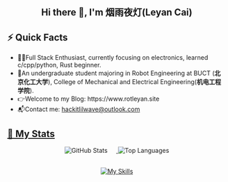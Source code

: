 <h2 align="center"> Hi there 👋, I'm 烟雨夜灯(Leyan Cai)</h2>

## ⚡ Quick Facts



<ul>
  <li> 👩‍💻Full Stack Enthusiast, currently focusing on electronics, learned c/cpp/python, Rust beginner.</li>
  <li> 🧪An undergraduate student majoring in Robot Engineering at BUCT (<b>北京化工大学</b>), College of Mechanical and Electrical Engineering(<b>机电工程学院</b>).</li>
  <li> 👉Welcome to my Blog: https://www.rotleyan.site</li>
  <li> 📬Contact me: <a href="mailto:j>hackitlilwave@outlook.com">hackitlilwave@outlook.com </li>
</ul>

## 📍 My Stats
<div align="center">
  <img src="https://github-readme-stats.vercel.app/api?username=Hustle28214&show_icons=true&icon_color=ff2121&hide_title=true&text_color=auto&title_color=ff2121&bg_color=00000000&hide_border=true" alt="GitHub Stats" style="display: inline-block; margin-right: 20px;"/>
  <img src="https://github-readme-stats.vercel.app/api/top-langs/?username=Hustle28214&layout=compact&bg_color=00000000&hide_border=true&text_color=auto&icon_color=11659A" alt="Top Languages" style="display: inline-block;"/>
</div>
<br />
<p align="center">
<img src="https://skillicons.dev/icons?i=c,cpp,py,js,ts,react,linux,ubuntu,md,latex,opencv,sklearn,matlab,qt,arduino,docker,npm,nodejs,html,css,ros,raspberrypi,pr,figma,vercel,autocad,go,mysql,prisma,vue,spring,rust,vim,r,vscode" alt="My Skills"/>
</p>
